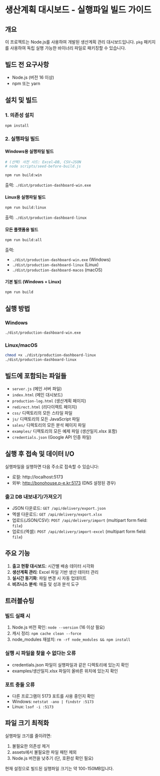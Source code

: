# 생산계획 대시보드 - 실행파일 빌드 가이드

## 개요
이 프로젝트는 Node.js를 사용하여 개발된 생산계획 관리 대시보드입니다. 
`pkg` 패키지를 사용하여 독립 실행 가능한 바이너리 파일로 패키징할 수 있습니다.

## 빌드 전 요구사항
- Node.js (버전 16 이상)
- npm 또는 yarn

## 설치 및 빌드

### 1. 의존성 설치
```bash
npm install
```

### 2. 실행파일 빌드

#### Windows용 실행파일 빌드
```bash
# (선택) 사전 시드: Excel→DB, CSV→JSON
# node scripts/seed-before-build.js

npm run build:win
```
출력: `./dist/production-dashboard-win.exe`

#### Linux용 실행파일 빌드
```bash
npm run build:linux
```
출력: `./dist/production-dashboard-linux`

#### 모든 플랫폼용 빌드
```bash
npm run build:all
```
출력: 
- `./dist/production-dashboard-win.exe` (Windows)
- `./dist/production-dashboard-linux` (Linux)
- `./dist/production-dashboard-macos` (macOS)

#### 기본 빌드 (Windows + Linux)
```bash
npm run build
```

## 실행 방법

### Windows
```cmd
./dist/production-dashboard-win.exe
```

### Linux/macOS
```bash
chmod +x ./dist/production-dashboard-linux
./dist/production-dashboard-linux
```

## 빌드에 포함되는 파일들
- `server.js` (메인 서버 파일)
- `index.html` (메인 대시보드)
- `production-log.html` (생산계획 페이지)
- `redirect.html` (리다이렉트 페이지)
- `css/` 디렉토리의 모든 스타일 파일
- `js/` 디렉토리의 모든 JavaScript 파일
- `sales/` 디렉토리의 모든 분석 페이지 파일
- `examples/` 디렉토리의 모든 예제 파일 (생산일지.xlsx 포함)
- `credentials.json` (Google API 인증 파일)

## 실행 후 접속 및 데이터 I/O
실행파일을 실행하면 다음 주소로 접속할 수 있습니다:
- 로컬: http://localhost:5173
- 외부: http://bonohouse.p-e.kr:5173 (DNS 설정된 경우)

### 출고 DB 내보내기/가져오기
- JSON 다운로드: `GET /api/delivery/export.json`
- 엑셀 다운로드: `GET /api/delivery/export.xlsx`
- 업로드(JSON/CSV): `POST /api/delivery/import` (multipart form field: `file`)
- 업로드(엑셀): `POST /api/delivery/import-excel` (multipart form field: `file`)

## 주요 기능
1. **출고 현황 대시보드**: 시간별 배송 데이터 시각화
2. **생산계획 관리**: Excel 파일 기반 생산 데이터 관리
3. **실시간 동기화**: 파일 변경 시 자동 업데이트
4. **비즈니스 분석**: 매출 및 성과 분석 도구

## 트러블슈팅

### 빌드 실패 시
1. Node.js 버전 확인: `node --version` (16 이상 필요)
2. 캐시 정리: `npm cache clean --force`
3. node_modules 재설치: `rm -rf node_modules && npm install`

### 실행 시 파일을 찾을 수 없다는 오류
- credentials.json 파일이 실행파일과 같은 디렉토리에 있는지 확인
- examples/생산일지.xlsx 파일이 올바른 위치에 있는지 확인

### 포트 충돌 오류
- 다른 프로그램이 5173 포트를 사용 중인지 확인
- Windows: `netstat -ano | findstr :5173`
- Linux: `lsof -i :5173`

## 파일 크기 최적화
실행파일 크기를 줄이려면:
1. 불필요한 의존성 제거
2. assets에서 불필요한 파일 패턴 제외
3. Node.js 버전을 낮추기 (단, 호환성 확인 필요)

현재 설정으로 빌드된 실행파일 크기는 약 100-150MB입니다.
